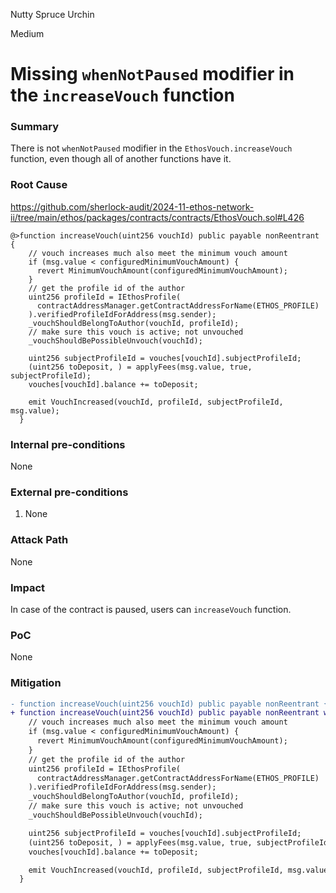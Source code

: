 Nutty Spruce Urchin

Medium

# Missing `whenNotPaused` modifier in the `increaseVouch` function

### Summary

There is not `whenNotPaused` modifier in the `EthosVouch.increaseVouch` function, even though all of another functions have it.

### Root Cause

https://github.com/sherlock-audit/2024-11-ethos-network-ii/tree/main/ethos/packages/contracts/contracts/EthosVouch.sol#L426

```solidity
@>function increaseVouch(uint256 vouchId) public payable nonReentrant {
    // vouch increases much also meet the minimum vouch amount
    if (msg.value < configuredMinimumVouchAmount) {
      revert MinimumVouchAmount(configuredMinimumVouchAmount);
    }
    // get the profile id of the author
    uint256 profileId = IEthosProfile(
      contractAddressManager.getContractAddressForName(ETHOS_PROFILE)
    ).verifiedProfileIdForAddress(msg.sender);
    _vouchShouldBelongToAuthor(vouchId, profileId);
    // make sure this vouch is active; not unvouched
    _vouchShouldBePossibleUnvouch(vouchId);

    uint256 subjectProfileId = vouches[vouchId].subjectProfileId;
    (uint256 toDeposit, ) = applyFees(msg.value, true, subjectProfileId);
    vouches[vouchId].balance += toDeposit;

    emit VouchIncreased(vouchId, profileId, subjectProfileId, msg.value);
  }
```

### Internal pre-conditions

None

### External pre-conditions

1. None

### Attack Path

None

### Impact

In case of the contract is paused, users can `increaseVouch` function. 

### PoC

None

### Mitigation

```diff
- function increaseVouch(uint256 vouchId) public payable nonReentrant {
+ function increaseVouch(uint256 vouchId) public payable nonReentrant whenNotPaused{
    // vouch increases much also meet the minimum vouch amount
    if (msg.value < configuredMinimumVouchAmount) {
      revert MinimumVouchAmount(configuredMinimumVouchAmount);
    }
    // get the profile id of the author
    uint256 profileId = IEthosProfile(
      contractAddressManager.getContractAddressForName(ETHOS_PROFILE)
    ).verifiedProfileIdForAddress(msg.sender);
    _vouchShouldBelongToAuthor(vouchId, profileId);
    // make sure this vouch is active; not unvouched
    _vouchShouldBePossibleUnvouch(vouchId);

    uint256 subjectProfileId = vouches[vouchId].subjectProfileId;
    (uint256 toDeposit, ) = applyFees(msg.value, true, subjectProfileId);
    vouches[vouchId].balance += toDeposit;

    emit VouchIncreased(vouchId, profileId, subjectProfileId, msg.value);
  }
```
